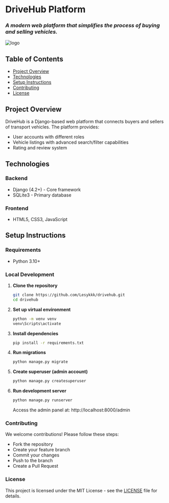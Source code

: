 # DriveHub Platform
### *A modern web platform that simplifies the process of buying and selling vehicles.* ###

![logo](https://github.com/user-attachments/assets/c84a081a-86b0-43ba-ae88-3681fe5aebe2)

## Table of Contents
- [Project Overview](#project-overview)
- [Technologies](#technologies)
- [Setup Instructions](#setup-instructions)
- [Contributing](#contributing)
- [License](#license)

## Project Overview

DriveHub is a Django-based web platform that connects buyers and sellers of transport vehicles. The platform provides:

- User accounts with different roles
- Vehicle listings with advanced search/filter capabilities
- Rating and review system

## Technologies

### Backend
- Django (4.2+) - Core framework
- SQLite3 - Primary database

### Frontend
- HTML5, CSS3, JavaScript

## Setup Instructions

### Requirements
- Python 3.10+

### Local Development

1. **Clone the repository**
   ```bash
   git clone https://github.com/Lesykkk/drivehub.git
   cd drivehub

2. **Set up virtual environment**
   ```bash
   python -m venv venv
   venv\Scripts\activate

3. **Install dependencies**
   ```bash
   pip install -r requirements.txt
   
4. **Run migrations**
   ```bash
   python manage.py migrate
   
5. **Create superuser (admin account)**
   ```bash
   python manage.py createsuperuser

6. **Run development server**
   ```bash
   python manage.py runserver
   ```
   Access the admin panel at: http://localhost:8000/admin

### Contributing
We welcome contributions! Please follow these steps:

- Fork the repository
- Create your feature branch
- Commit your changes
- Push to the branch
- Create a Pull Request

### License
This project is licensed under the MIT License - see the [LICENSE](https://github.com/Lesykkk/DriveHub/blob/main/LICENSE) file for details.
